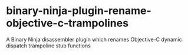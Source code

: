 # binary-ninja-plugin-rename-objective-c-trampolines
A Binary Ninja disassembler plugin which renames Objective-C dynamic dispatch trampoline stub functions
